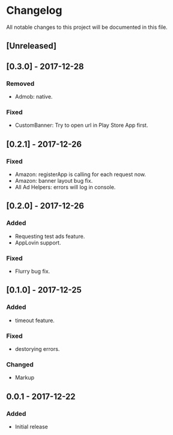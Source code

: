 # Changelog
All notable changes to this project will be documented in this file.

## [Unreleased]

## [0.3.0] - 2017-12-28
### Removed
- Admob: native.

### Fixed
- CustomBanner: Try to open url in Play Store App first.

## [0.2.1] - 2017-12-26
### Fixed
- Amazon:  registerApp is calling for each request now.
- Amazon:  banner layout bug fix.
- All Ad Helpers: errors will log in console.

## [0.2.0] - 2017-12-26
### Added
- Requesting test ads feature.
- AppLovin support.

### Fixed
- Flurry bug fix.

## [0.1.0] - 2017-12-25
### Added
- timeout feature.

### Fixed
- destorying errors.

### Changed
- Markup

## 0.0.1 - 2017-12-22
### Added
- Initial release

